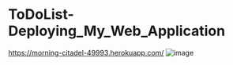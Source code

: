 # ToDoList-Deploying_My_Web_Application

https://morning-citadel-49993.herokuapp.com/
![image](https://user-images.githubusercontent.com/107684179/187072549-6a0b4577-b267-4ddc-8df8-916527607859.png)
